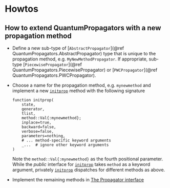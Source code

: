 # Howtos

## How to extend QuantumPropagators with a new propagation method

* Define a new sub-type of [`AbstractPropagator`](@ref QuantumPropagators.AbstractPropagator) type that is unique to the propagation method, e.g. `MyNewMethodPropagator`. If appropriate, sub-type [`PiecewisePropagator`](@ref QuantumPropagators.PiecewisePropagator) or [`PWCPropagator`](@ref QuantumPropagators.PWCPropagator).

* Choose a name for the propagation method, e.g. `mynewmethod` and implement a new [`initprop`](@ref) method with the following signature

  ```
  function initprop(
      state,
      generator,
      tlist,
      method::Val{:mynewmethod};
      inplace=true,
      backward=false,
      verbose=false,
      parameters=nothing,
      # ... method-specific keyword arguments
      _...  # ignore other keyword arguments
  )
  ```

  Note the `method::Val{:mynewmethod}` as the fourth positional parameter. While the *public* interface for [`initprop`](@ref) takes `method` as a keyword argument, privately [`initprop`](@ref) dispatches for different methods as above.

* Implement the remaining methods in [The Propagator interface](@ref)
